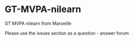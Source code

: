 # GT-MVPA-nilearn
GT MVPA nilearn from Marseille 

Please use the issues section as a question - answer forum
